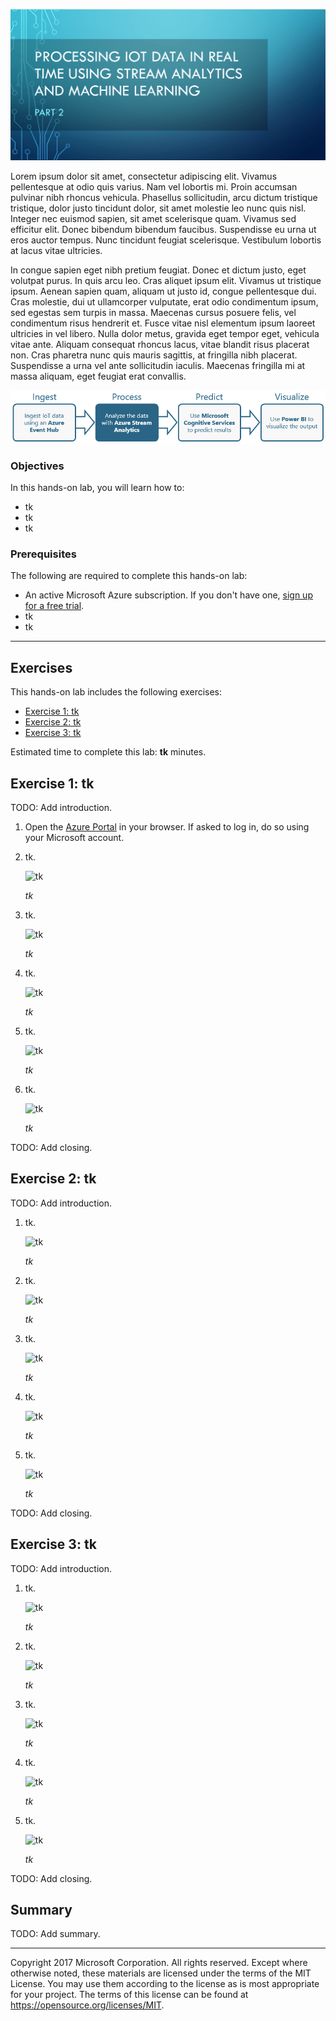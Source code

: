 ![](Images/header.png)

Lorem ipsum dolor sit amet, consectetur adipiscing elit. Vivamus pellentesque at odio quis varius. Nam vel lobortis mi. Proin accumsan pulvinar nibh rhoncus vehicula. Phasellus sollicitudin, arcu dictum tristique tristique, dolor justo tincidunt dolor, sit amet molestie leo nunc quis nisl. Integer nec euismod sapien, sit amet scelerisque quam. Vivamus sed efficitur elit. Donec bibendum bibendum faucibus. Suspendisse eu urna ut eros auctor tempus. Nunc tincidunt feugiat scelerisque. Vestibulum lobortis at lacus vitae ultricies.

In congue sapien eget nibh pretium feugiat. Donec et dictum justo, eget volutpat purus. In quis arcu leo. Cras aliquet ipsum elit. Vivamus ut tristique ipsum. Aenean sapien quam, aliquam ut justo id, congue pellentesque dui. Cras molestie, dui ut ullamcorper vulputate, erat odio condimentum ipsum, sed egestas sem turpis in massa. Maecenas cursus posuere felis, vel condimentum risus hendrerit et. Fusce vitae nisl elementum ipsum laoreet ultricies in vel libero. Nulla dolor metus, gravida eget tempor eget, vehicula vitae ante. Aliquam consequat rhoncus lacus, vitae blandit risus placerat non. Cras pharetra nunc quis mauris sagittis, at fringilla nibh placerat. Suspendisse a urna vel ante sollicitudin iaculis. Maecenas fringilla mi at massa aliquam, eget feugiat erat convallis.

![](Images/road-map-2.png)

<a name="Objectives"></a>
### Objectives ###

In this hands-on lab, you will learn how to:

- tk
- tk
- tk

<a name="Prerequisites"></a>
### Prerequisites ###

The following are required to complete this hands-on lab:

- An active Microsoft Azure subscription. If you don't have one, [sign up for a free trial](http://aka.ms/WATK-FreeTrial).
- tk
- tk

---

<a name="Exercises"></a>
## Exercises ##

This hands-on lab includes the following exercises:

- [Exercise 1: tk](#Exercise1)
- [Exercise 2: tk](#Exercise2)
- [Exercise 3: tk](#Exercise3)

Estimated time to complete this lab: **tk** minutes.

<a name="Exercise1"></a>
## Exercise 1: tk ##

TODO: Add introduction.

1. Open the [Azure Portal](https://portal.azure.com) in your browser. If asked to log in, do so using your Microsoft account.

1. tk.

	![tk](Images/tk.png)

	_tk_

1. tk.

	![tk](Images/tk.png)

	_tk_

1. tk.

	![tk](Images/tk.png)

	_tk_

1. tk.

	![tk](Images/tk.png)

	_tk_

1. tk.

	![tk](Images/tk.png)

	_tk_

TODO: Add closing.

<a name="Exercise2"></a>
## Exercise 2: tk ##

TODO: Add introduction.

1. tk.

	![tk](Images/tk.png)

	_tk_

1. tk.

	![tk](Images/tk.png)

	_tk_

1. tk.

	![tk](Images/tk.png)

	_tk_

1. tk.

	![tk](Images/tk.png)

	_tk_

1. tk.

	![tk](Images/tk.png)

	_tk_

TODO: Add closing.

<a name="Exercise3"></a>
## Exercise 3: tk ##

TODO: Add introduction.

1. tk.

	![tk](Images/tk.png)

	_tk_

1. tk.

	![tk](Images/tk.png)

	_tk_

1. tk.

	![tk](Images/tk.png)

	_tk_

1. tk.

	![tk](Images/tk.png)

	_tk_

1. tk.

	![tk](Images/tk.png)

	_tk_

TODO: Add closing.

<a name="Summary"></a>
## Summary ##

TODO: Add summary.

---

Copyright 2017 Microsoft Corporation. All rights reserved. Except where otherwise noted, these materials are licensed under the terms of the MIT License. You may use them according to the license as is most appropriate for your project. The terms of this license can be found at https://opensource.org/licenses/MIT.
